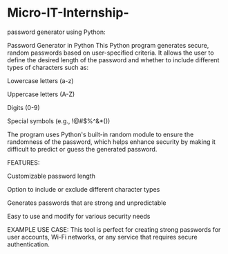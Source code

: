 # Micro-IT-Internship-
password generator using Python:

Password Generator in Python
This Python program generates secure, random passwords based on user-specified criteria. It allows the user to define the desired length of the password and whether to include different types of characters such as:

Lowercase letters (a-z)

Uppercase letters (A-Z)

Digits (0-9)

Special symbols (e.g., !@#$%^&*())

The program uses Python's built-in random module to ensure the randomness of the password, which helps enhance security by making it difficult to predict or guess the generated password.

FEATURES:

Customizable password length

Option to include or exclude different character types

Generates passwords that are strong and unpredictable

Easy to use and modify for various security needs

EXAMPLE USE CASE:
This tool is perfect for creating strong passwords for user accounts, Wi-Fi networks, or any service that requires secure authentication.
